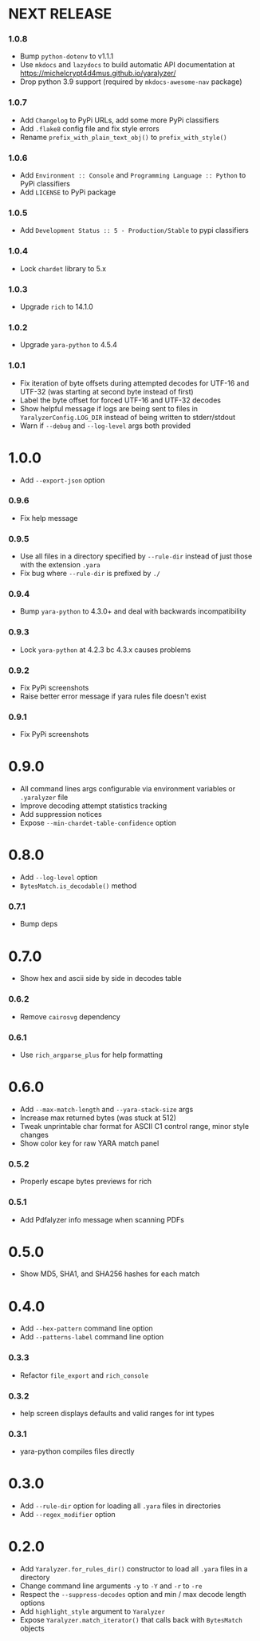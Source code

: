 # NEXT RELEASE

### 1.0.8
* Bump `python-dotenv` to v1.1.1
* Use `mkdocs` and `lazydocs` to build automatic API documentation at https://michelcrypt4d4mus.github.io/yaralyzer/
* Drop python 3.9 support (required by `mkdocs-awesome-nav` package)

### 1.0.7
* Add `Changelog` to PyPi URLs, add some more PyPi classifiers
* Add `.flake8` config file and fix style errors
* Rename `prefix_with_plain_text_obj()` to `prefix_with_style()`

### 1.0.6
* Add `Environment :: Console` and `Programming Language :: Python` to PyPi classifiers
* Add `LICENSE` to PyPi package

### 1.0.5
* Add `Development Status :: 5 - Production/Stable` to pypi classifiers

### 1.0.4
* Lock `chardet` library to 5.x

### 1.0.3
* Upgrade `rich` to 14.1.0

### 1.0.2
* Upgrade `yara-python` to 4.5.4

### 1.0.1
* Fix iteration of byte offsets during attempted decodes for UTF-16 and UTF-32 (was starting at second byte instead of first)
* Label the byte offset for forced UTF-16 and UTF-32 decodes
* Show helpful message if logs are being sent to files in `YaralyzerConfig.LOG_DIR` instead of being written to stderr/stdout
* Warn if `--debug` and `--log-level` args both provided

# 1.0.0
* Add `--export-json` option

### 0.9.6
* Fix help message

### 0.9.5
* Use all files in a directory specified by `--rule-dir` instead of just those with the extension `.yara`
* Fix bug where `--rule-dir` is prefixed by `./`

### 0.9.4
* Bump `yara-python` to 4.3.0+ and deal with backwards incompatibility

### 0.9.3
* Lock `yara-python` at 4.2.3 bc 4.3.x causes problems

### 0.9.2
* Fix PyPi screenshots
* Raise better error message if yara rules file doesn't exist

### 0.9.1
* Fix PyPi screenshots

# 0.9.0
* All command lines args configurable via environment variables or `.yaralyzer` file
* Improve decoding attempt statistics tracking
* Add suppression notices
* Expose `--min-chardet-table-confidence` option

# 0.8.0
* Add `--log-level` option
* `BytesMatch.is_decodable()` method

### 0.7.1
* Bump deps

# 0.7.0
* Show hex and ascii side by side in decodes table

### 0.6.2
* Remove `cairosvg` dependency

### 0.6.1
* Use `rich_argparse_plus` for help formatting

# 0.6.0
* Add `--max-match-length` and `--yara-stack-size` args
* Increase max returned bytes (was stuck at 512)
* Tweak unprintable char format for ASCII C1 control range, minor style changes
* Show color key for raw YARA match panel

### 0.5.2
* Properly escape bytes previews for rich

### 0.5.1
* Add Pdfalyzer info message when scanning PDFs

# 0.5.0
* Show MD5, SHA1, and SHA256 hashes for each match

# 0.4.0
* Add `--hex-pattern` command line option
* Add `--patterns-label` command line option

### 0.3.3
* Refactor `file_export` and `rich_console`

### 0.3.2
* help screen displays defaults and valid ranges for int types

### 0.3.1
* yara-python compiles files directly

# 0.3.0
* Add `--rule-dir` option for loading all `.yara` files in directories
* Add `--regex_modifier` option

# 0.2.0
* Add `Yaralyzer.for_rules_dir()` constructor to load all `.yara` files in a directory
* Change command line arguments `-y` to `-Y` and `-r` to `-re`
* Respect the `--suppress-decodes` option and min / max decode length options
* Add `highlight_style` argument to `Yaralyzer`
* Expose `Yaralyzer.match_iterator()` that calls back with `BytesMatch` objects
